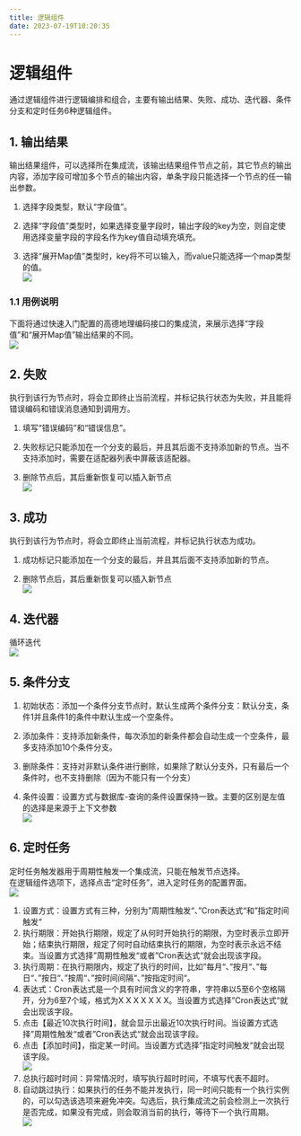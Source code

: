 ```yaml
---
title: 逻辑组件
date: 2023-07-19T10:20:35
---
```


# 逻辑组件

通过逻辑组件进行逻辑编排和组合，主要有输出结果、失败、成功、迭代器、条件分支和定时任务6种逻辑组件。

## 1\. 输出结果

输出结果组件，可以选择所在集成流，该输出结果组件节点之前，其它节点的输出内容，添加字段可增加多个节点的输出内容，单条字段只能选择一个节点的任一输出参数。

1. 选择字段类型，默认“字段值”。
2. 选择“字段值”类型时，如果选择变量字段时，输出字段的key为空，则自定使用选择变量字段的字段名作为key值自动填充填充。

3. 选择“展开Map值”类型时，key将不可以输入，而value只能选择一个map类型的值。  
![](http://apaas.wxchina.com:8881/wp-content/uploads/1k.png)
### 1.1 用例说明

下面将通过快速入门配置的高德地理编码接口的集成流，来展示选择“字段值”和“展开Map值”输出结果的不同。  
![](http://apaas.wxchina.com:8881/wp-content/uploads/2k.png)

## 2\. 失败

执行到该行为节点时，将会立即终止当前流程，并标记执行状态为失败，并且能将错误编码和错误消息通知到调用方。

1. 填写“错误编码”和“错误信息”。
2. 失败标记只能添加在一个分支的最后，并且其后面不支持添加新的节点。当不支持添加时，需要在适配器列表中屏蔽该适配器。

3. 删除节点后，其后重新恢复可以插入新节点  
![](http://apaas.wxchina.com:8881/wp-content/uploads/3k.png)
## 3\. 成功

执行到该行为节点时，将会立即终止当前流程，并标记执行状态为成功。

1. 成功标记只能添加在一个分支的最后，并且其后面不支持添加新的节点。

2. 删除节点后，其后重新恢复可以插入新节点  
![](http://apaas.wxchina.com:8881/wp-content/uploads/4k.png)
## 4\. 迭代器

循环迭代  
![](http://apaas.wxchina.com:8881/wp-content/uploads/5k.png)

## 5\. 条件分支

1. 初始状态：添加一个条件分支节点时，默认生成两个条件分支：默认分支，条件1并且条件1的条件中默认生成一个空条件。
2. 添加条件：支持添加新条件，每次添加的新条件都会自动生成一个空条件，最多支持添加10个条件分支。
3. 删除条件：支持对非默认条件进行删除，如果除了默认分支外，只有最后一个条件时，也不支持删除（因为不能只有一个分支）

4. 条件设置：设置方式与数据库-查询的条件设置保持一致。主要的区别是左值的选择是来源于上下文参数  
![](http://apaas.wxchina.com:8881/wp-content/uploads/6k.png)
## 6\. 定时任务

定时任务触发器用于周期性触发一个集成流，只能在触发节点选择。  
在逻辑组件选项下，选择点击“定时任务”，进入定时任务的配置界面。  
![](http://apaas.wxchina.com:8881/wp-content/uploads/7k.png)

1. 设置方式：设置方式有三种，分别为”周期性触发“、”Cron表达式“和”指定时间触发“
2. 执行期限：开始执行期限，规定了从何时开始执行的期限，为空时表示立即开始；结束执行期限，规定了何时自动结束执行的期限，为空时表示永远不结束。当设置方式选择”周期性触发“或者”Cron表达式“就会出现该字段。
3. 执行周期：在执行期限内，规定了执行的时间，比如”每月“、”按月“、”每日“、”按日“、”按周“、”按时间间隔“、”按指定时间“。
4. 表达式：Cron表达式是一个具有时间含义的字符串，字符串以5至6个空格隔开，分为6至7个域，格式为X X X X X X X。当设置方式选择”Cron表达式“就会出现该字段。
5. 点击【最近10次执行时间】，就会显示出最近10次执行时间。当设置方式选择”周期性触发“或者”Cron表达式“就会出现该字段。
6. 点击【添加时间】，指定某一时间。当设置方式选择”指定时间触发“就会出现该字段。  
![](http://apaas.wxchina.com:8881/wp-content/uploads/8k.png)
7. 总执行超时时间：异常情况时，填写执行超时时间，不填写代表不超时。
8. 自动跳过执行：如果执行的任务不能并发执行，同一时间只能有一个执行实例的，可以勾选该选项来避免冲突。勾选后，执行集成流之前会检测上一次执行是否完成，如果没有完成，则会取消当前的执行，等待下一个执行周期。  
![](http://apaas.wxchina.com:8881/wp-content/uploads/9k.png)